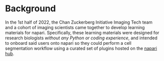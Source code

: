 # Background

In the 1st half of 2022, the Chan Zuckerberg Initiative Imaging Tech team and a cohort of imaging scientists came together to develop learning materials for napari. Specifically, these learning materials were designed for research biologists *without any Python or coding experience*, and intended to onboard said users onto napari so they could perform a cell segmentation workflow using a curated set of plugins hosted on the [napari hub](https://www.napari-hub.org).  



